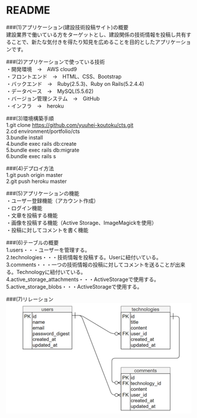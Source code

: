 # README

###(1)アプリケーション(建設技術投稿サイト)の概要  
建設業界で働いている方をターゲットとし、建設関係の技術情報を投稿し共有することで、新たな気付きを得たり知見を広めることを目的としたアプリケーションです。  

###(2)アプリケーションで使っている技術  
・開発環境　→　AWS cloud9  
・フロントエンド　→　HTML、CSS、Bootstrap  
・バックエンド　→　Ruby(2.5.3)、Ruby on Rails(5.2.4.4)  
・データベース　→　MySQL(5.5.62)  
・バージョン管理システム　→　GitHub  
・インフラ　→　heroku  

###(3)環境構築手順  
1.git clone https://github.com/yuuhei-koutoku/cts.git  
2.cd environment/portfolio/cts  
3.bundle install  
4.bundle exec rails db:create  
5.bundle exec rails db:migrate  
6.bundle exec rails s  

###(4)デプロイ方法  
1.git push origin master  
2.git push heroku master  

###(5)アプリケーションの機能  
・ユーザー登録機能（アカウント作成）  
・ログイン機能  
・文章を投稿する機能  
・画像を投稿する機能（Active Storage、ImageMagickを使用）  
・投稿に対してコメントを書く機能  

###(6)テーブルの概要  
1.users・・・ユーザーを管理する。  
2.technologies・・・技術情報を投稿する。Userに紐付いている。  
3.comments・・・一つの技術情報の投稿に対してコメントを送ることが出来る。Technologyに紐付いている。  
4.active_storage_attachments・・・ActiveStorageで使用する。  
5.active_storage_blobs・・・ActiveStorageで使用する。  

###(7)リレーション  
![erd-image](public/CTS_erd.png)
